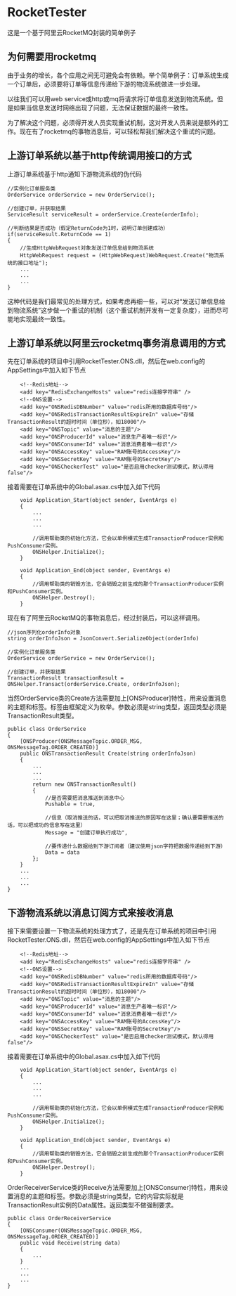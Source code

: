 # RocketTester
这是一个基于阿里云RocketMQ封装的简单例子
## 为何需要用rocketmq
由于业务的增长，各个应用之间无可避免会有依赖。举个简单例子：订单系统生成一个订单后，必须要将订单等信息传递给下游的物流系统做进一步处理。

以往我们可以用web service或http或mq将请求将订单信息发送到物流系统。但是如果当信息发送时网络出现了问题，无法保证数据的最终一致性。

为了解决这个问题，必须得开发人员实现重试机制，这对开发人员来说是额外的工作。现在有了rocketmq的事物消息后，可以轻松帮我们解决这个重试的问题。

## 上游订单系统以基于http传统调用接口的方式
上游订单系统基于http通知下游物流系统的伪代码
```
//实例化订单服务类
OrderService orderService = new OrderService();

//创建订单，并获取结果
ServiceResult serviceResult = orderService.Create(orderInfo);

//判断结果是否成功（假定ReturnCode为1时，说明订单创建成功）
if(serviceResult.ReturnCode == 1)
{
    //生成HttpWebRequest对象发送订单信息给到物流系统
    HttpWebRequest request = (HttpWebRequest)WebRequest.Create("物流系统的接口地址");
    ...
    ...
    ...
}

```
这种代码是我们最常见的处理方式，如果考虑再细一些，可以对“发送订单信息给到物流系统”这步做一个重试的机制（这个重试机制开发有一定复杂度），进而尽可能地实现最终一致性。

## 上游订单系统以阿里云rocketmq事务消息调用的方式
先在订单系统的项目中引用RocketTester.ONS.dll，然后在web.config的AppSettings中加入如下节点
```
    <!--Redis地址-->
    <add key="RedisExchangeHosts" value="redis连接字符串" />
    <!--ONS设置-->
    <add key="ONSRedisDBNumber" value="redis所用的数据库号码"/>
    <add key="ONSRedisTransactionResultExpireIn" value="存储TransactionResult的超时时间（单位秒），如18000"/>
    <add key="ONSTopic" value="消息的主题"/>
    <add key="ONSProducerId" value="消息生产者唯一标识"/>
    <add key="ONSConsumerId" value="消息消费者唯一标识"/>
    <add key="ONSAccessKey" value="RAM账号的AccessKey"/>
    <add key="ONSSecretKey" value="RAM账号的SecretKey"/>
    <add key="ONSCheckerTest" value="是否启用checker测试模式，默认得用false"/>
```

接着需要在订单系统中的Global.asax.cs中加入如下代码
```
    void Application_Start(object sender, EventArgs e)
    {
        ...
        ...
        ...
        
        //调用帮助类的初始化方法，它会以单例模式生成TransactionProducer实例和PushConsumer实例。
        ONSHelper.Initialize();
    }
    
    void Application_End(object sender, EventArgs e)
    {
        //调用帮助类的销毁方法，它会销毁之前生成的那个TransactionProducer实例和PushConsumer实例。
        ONSHelper.Destroy();
    }
```

现在有了阿里云RocketMQ的事物消息后，经过封装后，可以这样调用。
```
//json序列化orderInfo对象
string orderInfoJson = JsonConvert.SerializeObject(orderInfo)

//实例化订单服务类
OrderService orderService = new OrderService();

//创建订单，并获取结果
TransactionResult transactionResult = ONSHelper.Transact(orderService.Create, orderInfoJson);
```

当然OrderService类的Create方法需要加上[ONSProducer]特性，用来设置消息的主题和标签。标签由框架定义为枚举。参数必须是string类型，返回类型必须是TransactionResult类型。
```
public class OrderService
{
    [ONSProducer(ONSMessageTopic.ORDER_MSG, ONSMessageTag.ORDER_CREATED)]
    public ONSTransactionResult Create(string orderInfoJson)
    {
        ...
        ...
        ...
        return new ONSTransactionResult()
        {
            //是否需要把消息推送到消息中心
            Pushable = true,
            
            //信息（取消推送的话，可以把取消推送的原因写在这里；确认要需要推送的话，可以把成功的信息写在这里）
            Message = "创建订单执行成功",
            
            //要传递什么数据给到下游订阅者（建议使用json字符把数据传递给到下游）
            Data = data
        };
    }
    ...
    ...
    ...
}
```


## 下游物流系统以消息订阅方式来接收消息
接下来需要设置一下物流系统的处理方式了，还是先在订单系统的项目中引用RocketTester.ONS.dll，然后在web.config的AppSettings中加入如下节点
```
    <!--Redis地址-->
    <add key="RedisExchangeHosts" value="redis连接字符串" />
    <!--ONS设置-->
    <add key="ONSRedisDBNumber" value="redis所用的数据库号码"/>
    <add key="ONSRedisTransactionResultExpireIn" value="存储TransactionResult的超时时间（单位秒），如18000"/>
    <add key="ONSTopic" value="消息的主题"/>
    <add key="ONSProducerId" value="消息生产者唯一标识"/>
    <add key="ONSConsumerId" value="消息消费者唯一标识"/>
    <add key="ONSAccessKey" value="RAM账号的AccessKey"/>
    <add key="ONSSecretKey" value="RAM账号的SecretKey"/>
    <add key="ONSCheckerTest" value="是否启用checker测试模式，默认得用false"/>
```

接着需要在订单系统中的Global.asax.cs中加入如下代码
```
    void Application_Start(object sender, EventArgs e)
    {
        ...
        ...
        ...
        
        //调用帮助类的初始化方法，它会以单例模式生成TransactionProducer实例和PushConsumer实例。
        ONSHelper.Initialize();
    }
    
    void Application_End(object sender, EventArgs e)
    {
        //调用帮助类的销毁方法，它会销毁之前生成的那个TransactionProducer实例和PushConsumer实例。
        ONSHelper.Destroy();
    }
```

OrderReceiverService类的Receive方法需要加上[ONSConsumer]特性，用来设置消息的主题和标签。参数必须是string类型，它的内容实际就是TransactionResult实例的Data属性。返回类型不做强制要求。
```
public class OrderReceiverService
{
    [ONSConsumer(ONSMessageTopic.ORDER_MSG, ONSMessageTag.ORDER_CREATED)]
    public void Receive(string data)
    {
        ...
    }
    ...
    ...
    ...
}
```
